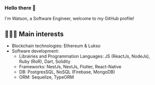 ### Hello there 👋

I'm Watson, a Software Engineer, welcome to my GitHub profile! 

## 👨🏻‍💻 Main interests

- Blockchain technologies: Ethereum & Lukso
- Software development:
  * Librairies and Programmation Languages: JS (ReactJs, NodeJs), Ruby (RoR), Dart, Solidity
  * Frameworks: NestJs, NextJs, Flutter, React-Native
  * DB: PostgresSQL, NoSQL (Firebase, MongoDB)
  * ORM: Sequelize, TypeORM
    
<!--
**waymaiker/waymaiker** is a ✨ _special_ ✨ repository because its `README.md` (this file) appears on your GitHub profile.

Here are some ideas to get you started:

- 🔭 I’m currently working on ...
- 🌱 I’m currently learning ...
- 👯 I’m looking to collaborate on ...
- 🤔 I’m looking for help with ...
- 💬 Ask me about ...
- 📫 How to reach me: ...
- 😄 Pronouns: ...
- ⚡ Fun fact: ...
-->
